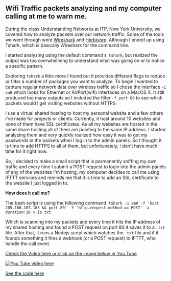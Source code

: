 ## Wifi Traffic packets analyzing and my computer calling at me to warn me.  

During the class Understanding Networks at ITP, New York University, we covered how to analyze packets over our network traffic. Some of the tools we went through were [Wireshark](https://www.wireshark.org/) and [Herbivore](https://github.com/samatt/herbivore/releases). Although I ended up using Tshark, which is basically Wireshark for the command line.

I started analyzing using the default command `$ tshark`, but realized the output was too overwhelming to understand what was going on or to notice a specific pattern.


Exploring `tshark` a little more I found out it provides different flags to reduce or filter a number of packages you want to analyze. To begin I wanted to capture regular network data over wireless traffic so I chose the interface `-i en0` which looks for Ethernet or AirPort(wifi) interfaces on a MacOS X. It still produced too many outputs so I included the filter `-f port 80` to see which packets would I get visiting websites without HTTPS.

I use a virtual shared hosting to host my personal website and a few others I've made for projects or clients. Currently, it host around 10 websites and none of them have SSL certificates. As all my websites are hosted in the same share hosting all of them are pointing to the same IP address. I started analyzing them and very quickly realized how easy it was to get my passwords in the packets when I log in to the admin panels. So I thought it is time to add HTTPS to all of them, but unfortunately, I don't have much time for it right now.

So, I decided to make a small script that is permanently sniffing my own traffic and every time I submit a POST request to login into the admin panels of any of the websites I'm hosting, my computer decides to call me using IFTTT services and reminds me that it is time to add an SSL certificate to the website I just logged in to.

**How does it call me?**

The bash script is using the following command.
`tshark -i en0 -f 'host 205.186.187.183 && port 80' -Y 'http.request.method == POST' -a duration:10 > is.txt`

Which is scanning into my packets and every time it hits the IP address of my shared hosting and found a POST request on port 80 it saves it to a `.txt` file. After that, it runs a Nodejs script which watches the `.txt` file and if it founds something it fires a webhook (or a POST request) to IFTTT, who handle the call event.

[Check the Video here or click on the image below => You Tube](https://www.youtube.com/watch?v=Y-12mJWEUP0&feature=youtu.be)

[![You Tube video here ](../img.png)](https://www.youtube.com/watch?v=Y-12mJWEUP0&feature=youtu.be)

[See the code here](https://github.com/matamalaortiz/understanding_networks_2017/tree/master/packet)
